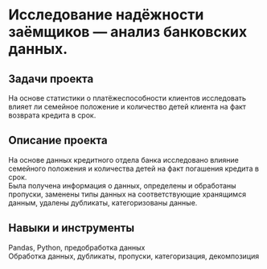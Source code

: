 # Исследование надёжности заёмщиков — анализ банковских данных.  
## Задачи проекта  
На основе статистики о платёжеспособности клиентов исследовать влияет ли семейное положение и количество детей клиента на факт возврата кредита в срок.

## Описание проекта  
На основе данных кредитного отдела банка исследовано влияние семейного положения и количества детей на факт погашения кредита в срок.   
Была получена информация о данных, определены и обработаны пропуски, заменены типы данных на соответствующие хранящимся данным, удалены дубликаты, категоризованы данные. 

## Навыки и инструменты  
Pandas, Python, предобработка данных  
Обработка данных, дубликаты, пропуски, категоризация, декомпозиция
